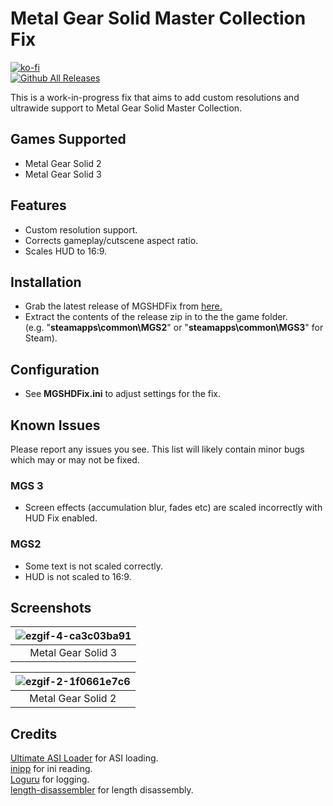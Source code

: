 # Metal Gear Solid Master Collection Fix
[![ko-fi](https://ko-fi.com/img/githubbutton_sm.svg)](https://ko-fi.com/W7W01UAI9)</br>
[![Github All Releases](https://img.shields.io/github/downloads/Lyall/MGSHDFix/total.svg)](https://github.com/Lyall/MGSHDFix/releases)

This is a work-in-progress fix that aims to add custom resolutions and ultrawide support to Metal Gear Solid Master Collection.<br />

## Games Supported
- Metal Gear Solid 2
- Metal Gear Solid 3

## Features
- Custom resolution support.
- Corrects gameplay/cutscene aspect ratio.
- Scales HUD to 16:9.

## Installation
- Grab the latest release of MGSHDFix from [here.](https://github.com/Lyall/MGSHDFix/releases)
- Extract the contents of the release zip in to the the game folder.<br />(e.g. "**steamapps\common\MGS2**" or "**steamapps\common\MGS3**" for Steam).

## Configuration
- See **MGSHDFix.ini** to adjust settings for the fix.

## Known Issues
Please report any issues you see.
This list will likely contain minor bugs which may or may not be fixed.

### MGS 3
- Screen effects (accumulation blur, fades etc) are scaled incorrectly with HUD Fix enabled.

### MGS2 
- Some text is not scaled correctly.
- HUD is not scaled to 16:9.

## Screenshots

| ![ezgif-4-ca3c03ba91](https://github.com/Lyall/MGSHDFix/assets/695941/f9facd34-1f3a-44d2-ae93-53c60ef22f63) |
|:--:|
| Metal Gear Solid 3 |

| ![ezgif-2-1f0661e7c6](https://github.com/Lyall/MGSHDFix/assets/695941/0791d5f1-75b9-45b2-87d5-e3231456defe) |
|:--:|
| Metal Gear Solid 2 |

## Credits
[Ultimate ASI Loader](https://github.com/ThirteenAG/Ultimate-ASI-Loader) for ASI loading. <br />
[inipp](https://github.com/mcmtroffaes/inipp) for ini reading. <br />
[Loguru](https://github.com/emilk/loguru) for logging. <br />
[length-disassembler](https://github.com/Nomade040/length-disassembler) for length disassembly.
